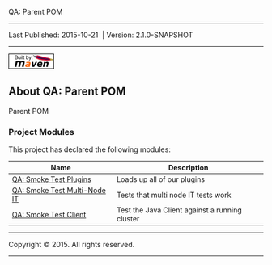 QA: Parent POM

------------------------------------------------------------------------

<span id="publishDate">Last Published: 2015-10-21</span>  | <span id="projectVersion">Version: 2.1.0-SNAPSHOT</span>

------------------------------------------------------------------------

[![Built by Maven](./images/logos/maven-feather.png)](http://maven.apache.org/ "Built by Maven")

About QA: Parent POM
--------------------

Parent POM

### Project Modules

This project has declared the following modules:

| Name                                                            | Description                                    |
|-----------------------------------------------------------------|------------------------------------------------|
| [QA: Smoke Test Plugins](smoke-test-plugins/index.html)         | Loads up all of our plugins                    |
| [QA: Smoke Test Multi-Node IT](smoke-test-multinode/index.html) | Tests that multi node IT tests work            |
| [QA: Smoke Test Client](smoke-test-client/index.html)           | Test the Java Client against a running cluster |

------------------------------------------------------------------------

Copyright © 2015. All rights reserved.

------------------------------------------------------------------------


